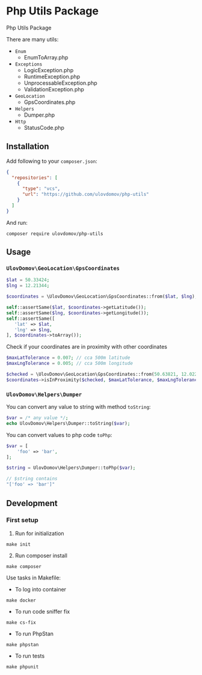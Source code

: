 # Php Utils Package

Php Utils Package

There are many utils:

- `Enum`
  - EnumToArray.php
- `Exceptions`
  - LogicException.php
  - RuntimeException.php
  - UnprocessableException.php
  - ValidationException.php
- `GeoLocation`
  - GpsCoordinates.php
- `Helpers`
  - Dumper.php
- `Http`
  - StatusCode.php

## Installation

Add following to your `composer.json`:

```json
{
  "repositories": [
    {
      "type": "vcs",
      "url": "https://github.com/ulovdomov/php-utils"
    }
  ]
}
```

And run:

```shell
composer require ulovdomov/php-utils
```

## Usage

### `UlovDomov\GeoLocation\GpsCoordinates`

```php
$lat = 50.33424;
$lng = 12.21344;

$coordinates = \UlovDomov\GeoLocation\GpsCoordinates::from($lat, $lng);

self::assertSame($lat, $coordinates->getLatitude());
self::assertSame($lng, $coordinates->getLongitude());
self::assertSame([
   'lat' => $lat,
   'lng' => $lng,
], $coordinates->toArray());
```

Check if your coordinates are in proximity with other coordinates

```php
$maxLatTolerance = 0.007; // cca 500m latitude
$maxLngTolerance = 0.005; // cca 500m longitude

$checked = \UlovDomov\GeoLocation\GpsCoordinates::from(50.63821, 12.02224);
$coordinates->isInProximity($checked, $maxLatTolerance, $maxLngTolerance);
```

### `UlovDomov\Helpers\Dumper`

You can convert any value to string with method `toString`:

```php
$var = /* any value */;
echo UlovDomov\Helpers\Dumper::toString($var);
```

You can convert values to php code `toPhp`:

```php
$var = [
    'foo' => 'bar',
];

$string = UlovDomov\Helpers\Dumper::toPhp($var);

// $string contains
"['foo' => 'bar']"
```

## Development

### First setup

1. Run for initialization
```shell
make init
```
2. Run composer install
```shell
make composer
```

Use tasks in Makefile:

- To log into container
```shell
make docker
```
- To run code sniffer fix
```shell
make cs-fix
```
- To run PhpStan
```shell
make phpstan
```
- To run tests
```shell
make phpunit
```